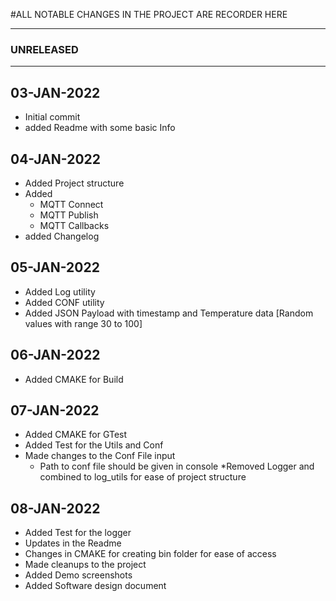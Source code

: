 #ALL NOTABLE CHANGES IN THE PROJECT ARE RECORDER HERE

****************************************************
### UNRELEASED
****************************************************

## 03-JAN-2022
* Initial commit
* added Readme with some basic Info 


## 04-JAN-2022
* Added Project structure
* Added
  * MQTT Connect 
  * MQTT Publish
  * MQTT Callbacks
* added Changelog 

## 05-JAN-2022
* Added Log utility 
* Added CONF utility
* Added JSON Payload with timestamp and Temperature data [Random values with range 30 to 100]

## 06-JAN-2022
* Added CMAKE for Build 

## 07-JAN-2022
* Added CMAKE for GTest 
* Added Test for the Utils and Conf
* Made changes to the Conf File input
	* Path to conf file should be given in console
*Removed Logger and combined to log_utils for ease of project structure


## 08-JAN-2022
* Added Test for the logger
* Updates in the Readme 
* Changes in CMAKE for creating bin folder for ease of access 
* Made cleanups to the project
* Added Demo screenshots
* Added Software design document